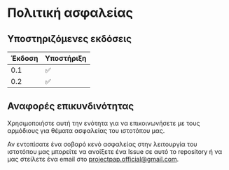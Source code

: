 # Πολιτική ασφαλείας

## Υποστηριζόμενες εκδόσεις


| Έκδοση    | Υποστήριξη         |
| --------  | ------------------ |
| 0.1       | :white_check_mark: |
| 0.2       | :white_check_mark: |

## Αναφορές επικυνδινότητας

Χρησιμοποιήστε αυτή την ενότητα για να επικοινωνήσετε με τους αρμόδιους για θέματα ασφαλείας του ιστοτόπου μας.

Αν εντοπίσατε ένα σοβαρό κενό ασφαλείας στην λειτουργία του ιστοτόπου μας μπορείτε να ανοίξετε ένα Issue σε αυτό το repository ή να μας στείλετε ένα email στο projectpap.official@gmail.com.

